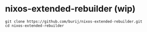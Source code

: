 # nixos-extended-rebuilder (wip)

```
git clone https://github.com/burij/nixos-extended-rebuilder.git
cd nixos-extended-rebuilder
```
